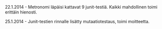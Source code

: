 22.1.2014 - Metronomi läpäisi kattavat 9 junit-testiä. Kaikki mahdollinen toimi erittäin hienosti.

25.1.2014 - Junit-testien rinnalle lisätty mutaatiotestaus, toimi moitteetta.
